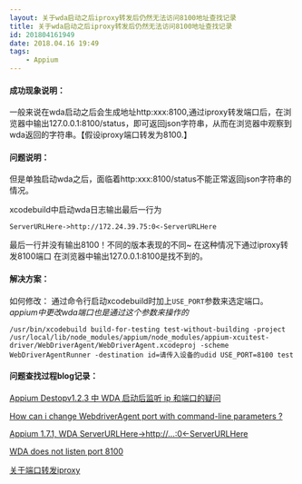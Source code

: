 ```yaml
---
layout: 关于wda启动之后iproxy转发后仍然无法访问8100地址查找记录
title: 关于wda启动之后iproxy转发后仍然无法访问8100地址查找记录
id: 201804161949
date: 2018.04.16 19:49
tags:
    - Appium
---
```

#### 成功现象说明：
一般来说在wda启动之后会生成地址http:xxx:8100,通过iproxy转发端口后，在浏览器中输出127.0.0.1:8100/status，即可返回json字符串，从而在浏览器中观察到wda返回的字符串。【假设iproxy端口转发为8100.】

#### 问题说明：
但是单独启动wda之后，面临着http:xxx:8100/status不能正常返回json字符串的情况。

xcodebuild中启动wda日志输出最后一行为
```
ServerURLHere->http://172.24.39.75:0<-ServerURLHere
```
最后一行并没有输出8100！不同的版本表现的不同~
在这种情况下通过iproxy转发8100端口 在浏览器中输出127.0.0.1:8100是找不到的。

#### 解决方案：
如何修改：
通过命令行启动xcodebuild时加上`USE_PORT`参数来选定端口。*appium中更改wda端口也是通过这个参数来操作的*
```
/usr/bin/xcodebuild build-for-testing test-without-building -project /usr/local/lib/node_modules/appium/node_modules/appium-xcuitest-driver/WebDriverAgent/WebDriverAgent.xcodeproj -scheme WebDriverAgentRunner -destination id=请传入设备的udid USE_PORT=8100 test
```


#### 问题查找过程blog记录：
 [Appium Destopv1.2.3 中 WDA 启动后监听 ip 和端口的疑问](https://testerhome.com/topics/10445)

 [How can i change WebdriverAgent port with command-line parameters ?](https://github.com/facebook/WebDriverAgent/issues/538)

 [Appium 1.7.1, WDA ServerURLHere->http://...:0<-ServerURLHere](https://github.com/appium/appium/issues/9547)

 [WDA does not listen port 8100 ](https://github.com/facebook/WebDriverAgent/issues/661#issuecomment-338920833)

 [关于端口转发iproxy](https://blog.yuhanle.com/2018/01/03/how-to-install-web-driver-agent-on-device/)